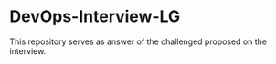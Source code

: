 # DevOps-Interview-LG
This repository serves as answer of the challenged proposed on the interview.
